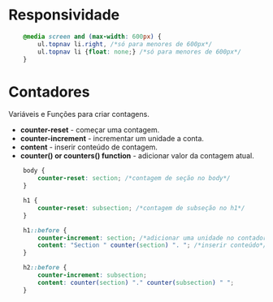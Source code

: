 # Responsividade

```css
    @media screen and (max-width: 600px) {
        ul.topnav li.right, /*só para menores de 600px*/
        ul.topnav li {float: none;} /*só para menores de 600px*/
    }
```

# Contadores

Variáveis e Funções para criar contagens.

* **counter-reset** - começar uma contagem.
* **counter-increment** - incrementar um unidade a conta.
* **content** - inserir conteúdo de contagem.
* **counter() or counters() function** - adicionar valor da contagem atual.


```css
    body {
        counter-reset: section; /*contagem de seção no body*/
    }

    h1 {
        counter-reset: subsection; /*contagem de subseção no h1*/
    }

    h1::before {
        counter-increment: section; /*adicionar uma unidade no contador de seção*/
        content: "Section " counter(section) ". "; /*inserir conteúdo*/ /*pegar a contagem de seção*/
    }

    h2::before {
        counter-increment: subsection;
        content: counter(section) "." counter(subsection) " ";
    }
```